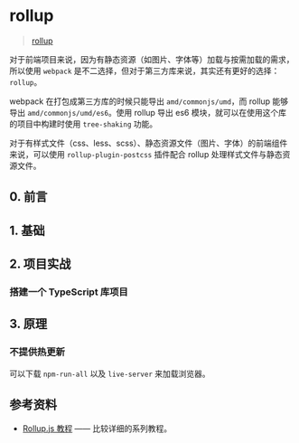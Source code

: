 # rollup

> [rollup](https://github.com/rollup/rollup)

对于前端项目来说，因为有静态资源（如图片、字体等）加载与按需加载的需求，所以使用 `webpack` 是不二选择，但对于第三方库来说，其实还有更好的选择：`rollup`。

webpack 在打包成第三方库的时候只能导出 `amd/commonjs/umd`，而 rollup 能够导出 `amd/commonjs/umd/es6`。使用 rollup 导出 es6 模块，就可以在使用这个库的项目中构建时使用 `tree-shaking` 功能。

对于有样式文件（css、less、scss）、静态资源文件（图片、字体）的前端组件来说，可以使用 `rollup-plugin-postcss` 插件配合 rollup 处理样式文件与静态资源文件。

## 0. 前言
## 1. 基础

## 2. 项目实战

### 搭建一个 TypeScript 库项目

## 3. 原理

### 不提供热更新

可以下载 `npm-run-all` 以及 `live-server` 来加载浏览器。

## 参考资料

- [Rollup.js 教程](https://www.zcfy.cc/article/how-to-bundle-stylesheets-and-add-livereload-with-rollup) —— 比较详细的系列教程。